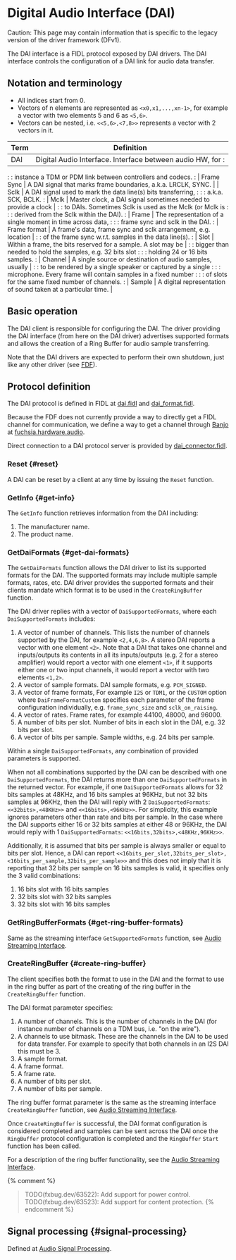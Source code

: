 # Digital Audio Interface (DAI)

Caution: This page may contain information that is specific to the legacy
version of the driver framework (DFv1).

The DAI interface is a FIDL protocol exposed by DAI drivers. The DAI interface
controls the configuration of a DAI link for audio data transfer.

## Notation and terminology

-   All indices start from 0.
-   Vectors of n elements are represented as `<x0,x1,...,xn-1>`, for example a
    vector with two elements 5 and 6 as `<5,6>`.
-   Vectors can be nested, i.e. `<<5,6>,<7,8>>` represents a vector with 2
    vectors in it.

| Term         | Definition                                                     |
| ----------   | -------------------------------------------------------------- |
| DAI          | Digital Audio Interface. Interface between audio HW, for       :
:              : instance a TDM or PDM link between controllers and codecs.     :
| Frame Sync   | A DAI signal that marks frame boundaries, a.k.a. LRCLK, SYNC.  |
| Sclk         | A DAI signal used to mark the data line(s) bits transferring,  :
:              : a.k.a. SCK, BCLK.                                              :
| Mclk         | Master clock, a DAI signal sometimes needed to provide a clock |
:              : to DAIs. Sometimes Sclk is used as the Mclk (or Mclk is        :
:              : derived from the Sclk within the DAI).                         :
| Frame        | The representation of a single moment in time across data,     :
:              : frame sync and sclk in the DAI.                                :
| Frame format | A frame's data, frame sync and sclk arrangement, e.g. location |
:              : of the frame sync w.r.t. samples in the data line(s).          :
| Slot         | Within a frame, the bits reserved for a sample. A slot may be  |
:              : bigger than needed to hold the samples, e.g. 32 bits slot      :
:              : holding 24 or 16 bits samples.                                 :
| Channel      | A single source or destination of audio samples, usually       |
:              : to be rendered by a single speaker or captured by a single     :
:              : microphone. Every frame will contain samples in a fixed number :
:              : of slots for the same fixed number of channels.                :
| Sample       | A digital representation of sound taken at a particular time.  |

## Basic operation

The DAI client is responsible for configuring the DAI. The driver providing the
DAI interface (from here on the DAI driver) advertises supported formats and
allows the creation of a Ring Buffer for audio sample transferring.

Note that the DAI drivers are expected to perform their own shutdown, just like
any other driver (see [FDF](/docs/development/drivers/concepts/getting_started.md)).

## Protocol definition

The DAI protocol is defined in FIDL at
[dai.fidl](/sdk/fidl/fuchsia.hardware.audio/dai.fidl) and
[dai_format.fidl](/sdk/fidl/fuchsia.hardware.audio/dai_format.fidl).

Because the FDF does not currently provide a way to directly get a FIDL channel
for communication, we define a way to get a channel through
[Banjo](/docs/development/drivers/tutorials/banjo-tutorial.md) at
[fuchsia.hardware.audio](/sdk/banjo/fuchsia.hardware.audio/audio.fidl).

Direct connection to a DAI protocol server is provided by
[dai_connector.fidl](/sdk/fidl/fuchsia.hardware.audio/dai_connector.fidl).

### Reset {#reset}

A DAI can be reset by a client at any time by issuing the `Reset` function.

### GetInfo {#get-info}

The `GetInfo` function retrieves information from the DAI including:

1.  The manufacturer name.
1.  The product name.

### GetDaiFormats {#get-dai-formats}

The `GetDaiFormats` function allows the DAI driver to list its supported formats
for the DAI. The supported formats may include multiple sample formats, rates,
etc. DAI driver provides the supported formats and their clients mandate which
format is to be used in the `CreateRingBuffer` function.

The DAI driver replies with a vector of `DaiSupportedFormats`, where each
`DaiSupportedFormats` includes:

1.  A vector of number of channels. This lists the number of channels supported
    by the DAI, for example `<2,4,6,8>`. A stereo DAI reports a vector with
    one element `<2>`. Note that a DAI that takes one channel and inputs/outputs
    its contents in all its inputs/outputs (e.g. 2 for a stereo amplifier) would
    report a vector with one element `<1>`, if it supports either one or two
    input channels, it would report a vector with two elements `<1,2>`.
2.  A vector of sample formats. DAI sample formats, e.g. `PCM_SIGNED`.
3.  A vector of frame formats, For example `I2S` or `TDM1`, or the `CUSTOM`
    option where `DaiFrameFormatCustom` specifies each parameter of the frame
    configuration individually, e.g. `frame_sync_size` and `sclk_on_raising`.
4.  A vector of rates. Frame rates, for example 44100, 48000, and 96000.
5.  A number of bits per slot. Number of bits in each slot in the DAI,
    e.g. 32 bits per slot.
6.  A vector of bits per sample. Sample widths, e.g. 24 bits per sample.

Within a single `DaiSupportedFormats`, any combination of provided parameters is
supported.

When not all combinations supported by the DAI can be described with one
`DaiSupportedFormats`, the DAI returns more than one `DaiSupportedFormats` in
the returned vector. For example, if one `DaiSupportedFormats` allows for 32
bits samples at 48KHz, and 16 bits samples at 96KHz, but not 32 bits samples at
96KHz, then the DAI will reply with 2 `DaiSupportedFormats`:
`<<32bits>,<48KHz>>` and `<<16bits>,<96KHz>>`. For simplicity, this example
ignores parameters other than rate and bits per sample. In the case where the
DAI supports either 16 or 32 bits samples at either 48 or 96KHz, the DAI would
reply with 1 `DaiSupportedFormats`: `<<16bits,32bits>,<48KHz,96KHz>>`.

Additionally, it is assumed that bits per sample is always smaller or equal to
bits per slot. Hence, a DAI can report
`<<16bits_per_slot,32bits_per_slot>,<16bits_per_sample,32bits_per_sample>>`
and this does not imply that it is reporting that 32 bits per sample on 16 bits
samples is valid, it specifies only the 3 valid combinations:

1.  16 bits slot with 16 bits samples
2.  32 bits slot with 32 bits samples
3.  32 bits slot with 16 bits samples

### GetRingBufferFormats {#get-ring-buffer-formats}

Same as the streaming interface `GetSupportedFormats` function, see
[Audio Streaming Interface](streaming.md).

### CreateRingBuffer {#create-ring-buffer}

The client specifies both the format to use in the DAI and the format to use in
the ring buffer as part of the creating of the ring buffer in the
`CreateRingBuffer` function.

The DAI format parameter specifies:

1.  A number of channels. This is the number of channels in the DAI
    (for instance number of channels on a TDM bus, i.e. "on the wire").
2.  A channels to use bitmask. These are the channels in the DAI to be used for
    data transfer. For example to specify that both channels in an I2S DAI this
    must be 3.
3.  A sample format.
4.  A frame format.
5.  A frame rate.
6.  A number of bits per slot.
7.  A number of bits per sample.

The ring buffer format parameter is the same as the streaming interface
`CreateRingBuffer` function, see
[Audio Streaming Interface](streaming.md).

Once `CreateRingBuffer` is successful, the DAI format configuration is considered
completed and samples can be sent across the DAI once the `RingBuffer` protocol
configuration is completed and the `RingBuffer` `Start` function has been called.

For a description of the ring buffer functionality, see the [Audio Streaming
Interface](streaming.md).

{% comment %}
> TODO(fxbug.dev/63522): Add support for power control.
> TODO(fxbug.dev/63523): Add support for content protection.
{% endcomment %}

## Signal processing {#signal-processing}

Defined at [Audio Signal Processing](signal-processing.md).


